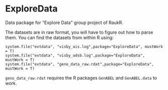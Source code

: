 # ExploreData
Data package for "Explore Data" group project of RaukR.

The datasets are in raw format, you will have to figure out how to parse them.
You can find the datasets from within R using:

```
system.file("extdata", "visby_ais.log",package="ExploreData", mustWork = T)
system.file("extdata", "visby_adsb.log",package="ExploreData", mustWork = T)
system.file("extdata", "geno_data_raw.rdat",package="ExploreData", mustWork = T)
```

`geno_data_raw.rdat` requires the R packages `GenABEL` and `GenABEL.data` to work.
